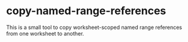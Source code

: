 # copy-named-range-references
This is a small tool to copy worksheet-scoped named range references from one worksheet to another.
